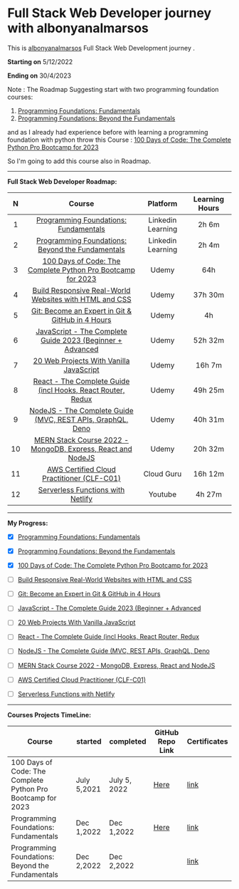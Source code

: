 # Full Stack Web Developer journey with albonyanalmarsos 
This is [albonyanalmarsos](https://albonyanalmarsos.vercel.app/#subject) Full Stack Web Development journey .

**Starting on** 5/12/2022 

**Ending on** 30/4/2023

Note : The Roadmap Suggesting start with two programming foundation courses:

1. [Programming Foundations: Fundamentals](https://www.linkedin.com/learning/programming-foundations-fundamentals-3/the-fundamentals-of-programming?autoplay=true&contextUrn=urn%3Ali%3AlyndaLearningPath%3A56db2b643dd5596be4e4989b)
2. [Programming Foundations: Beyond the Fundamentals](https://www.linkedin.com/learning/programming-foundations-beyond-the-fundamentals/broadening-your-knowledge-of-programming-fundamentals?autoplay=true&contextUrn=urn%3Ali%3AlyndaLearningPath%3A56db2b643dd5596be4e4989b)

and as I already had experience before with learning a programming foundation with python throw this Course : [100 Days of Code: The Complete Python Pro Bootcamp for 2023](https://www.udemy.com/course/100-days-of-code/)

So I'm going to add this course also in Roadmap.

------

**Full Stack Web Developer Roadmap:**

|  N   |                            Course                            |     Platform      | Learning Hours |
| :--: | :----------------------------------------------------------: | :---------------: | :------------: |
|  1   | [Programming Foundations: Fundamentals](https://www.linkedin.com/learning/programming-foundations-fundamentals-3/the-fundamentals-of-programming?autoplay=true&contextUrn=urn%3Ali%3AlyndaLearningPath%3A56db2b643dd5596be4e4989b) | Linkedin Learning |     2h 6m      |
|  2   | [Programming Foundations: Beyond the Fundamentals](https://www.linkedin.com/learning/programming-foundations-beyond-the-fundamentals/broadening-your-knowledge-of-programming-fundamentals?autoplay=true&contextUrn=urn%3Ali%3AlyndaLearningPath%3A56db2b643dd5596be4e4989b) | Linkedin Learning |     2h 4m      |
|  3   | [100 Days of Code: The Complete Python Pro Bootcamp for 2023](https://www.udemy.com/course/100-days-of-code/) |       Udemy       |      64h       |
|  4   | [Build Responsive Real-World Websites with HTML and CSS](https://www.udemy.com/course/design-and-develop-a-killer-website-with-html5-and-css3/) |       Udemy       |    37h 30m     |
|  5   | [Git: Become an Expert in Git & GitHub in 4 Hours](https://www.udemy.com/course/git-expert-4-hours/) |       Udemy       |       4h       |
|  6   | [JavaScript - The Complete Guide 2023 (Beginner + Advanced](https://www.udemy.com/course/javascript-the-complete-guide-2020-beginner-advanced/) |       Udemy       |    52h 32m     |
|  7   | [20 Web Projects With Vanilla JavaScript](https://www.udemy.com/course/web-projects-with-vanilla-javascript/) |       Udemy       |     16h 7m     |
|  8   | [React - The Complete Guide (incl Hooks, React Router, Redux](https://www.udemy.com/course/react-the-complete-guide-incl-redux/) |       Udemy       |    49h 25m     |
|  9   | [NodeJS - The Complete Guide (MVC, REST APIs, GraphQL, Deno](https://www.udemy.com/course/nodejs-the-complete-guide/) |       Udemy       |    40h 31m     |
|  10  | [MERN Stack Course 2022 - MongoDB, Express, React and NodeJS](https://www.udemy.com/course/nodejs-the-complete-guide/) |       Udemy       |    20h 32m     |
|  11  | [AWS Certified Cloud Practitioner (CLF-C01)](https://acloud.guru/overview/aws--certified-cloud-practitioner) |    Cloud Guru     |    16h 12m     |
|  12  | [Serverless Functions with Netlify](https://www.youtube.com/watch?v=AfAZ33XjIBU&feature=youtu.be&ab_channel=CodingAddict) |      Youtube      |     4h 27m     |

------

**My Progress:**

- [x] [Programming Foundations: Fundamentals](https://www.linkedin.com/learning/programming-foundations-fundamentals-3/the-fundamentals-of-programming?autoplay=true&contextUrn=urn%3Ali%3AlyndaLearningPath%3A56db2b643dd5596be4e4989b)

- [x] [Programming Foundations: Beyond the Fundamentals](https://www.linkedin.com/learning/programming-foundations-beyond-the-fundamentals/broadening-your-knowledge-of-programming-fundamentals?autoplay=true&contextUrn=urn%3Ali%3AlyndaLearningPath%3A56db2b643dd5596be4e4989b)

- [x]  [100 Days of Code: The Complete Python Pro Bootcamp for 2023](https://www.udemy.com/course/100-days-of-code/)

- [ ] [Build Responsive Real-World Websites with HTML and CSS](https://www.udemy.com/course/design-and-develop-a-killer-website-with-html5-and-css3/)

- [ ] [Git: Become an Expert in Git & GitHub in 4 Hours](https://www.udemy.com/course/git-expert-4-hours/)

- [ ] [JavaScript - The Complete Guide 2023 (Beginner + Advanced](https://www.udemy.com/course/javascript-the-complete-guide-2020-beginner-advanced/)

- [ ] [20 Web Projects With Vanilla JavaScript](https://www.udemy.com/course/web-projects-with-vanilla-javascript/)

- [ ] [React - The Complete Guide (incl Hooks, React Router, Redux](https://www.udemy.com/course/react-the-complete-guide-incl-redux/)

- [ ] [NodeJS - The Complete Guide (MVC, REST APIs, GraphQL, Deno](https://www.udemy.com/course/nodejs-the-complete-guide/)

- [ ] [MERN Stack Course 2022 - MongoDB, Express, React and NodeJS](https://www.udemy.com/course/nodejs-the-complete-guide/)

- [ ] [AWS Certified Cloud Practitioner (CLF-C01)](https://acloud.guru/overview/aws--certified-cloud-practitioner)

- [ ] [Serverless Functions with Netlify](https://www.youtube.com/watch?v=AfAZ33XjIBU&feature=youtu.be&ab_channel=CodingAddict)

------

**Courses Projects TimeLine:**

| Course                                                      | started     | completed    | GitHub Repo Link                                             | Certificates                                                 |
| ----------------------------------------------------------- | ----------- | ------------ | ------------------------------------------------------------ | ------------------------------------------------------------ |
| 100 Days of Code: The Complete Python Pro Bootcamp for 2023 | July 5,2021 | July 5, 2022 | [Here](https://github.com/Shalabyelectronics/Learning-Python-Journey-/blob/main/README.md) | [link](https://www.udemy.com/certificate/UC-2c05b3c4-9d15-4b4e-b6f4-874af78f334c/) |
| Programming Foundations: Fundamentals                       | Dec 1,2022  | Dec 1,2022   | [Here](https://github.com/Shalabyelectronics/Programming_Foundations) | [link](https://www.linkedin.com/learning/certificates/827ae47b547405fa7e60f19d8ad9424e1b154b8e51487ce8abb817fd02765381) |
| Programming Foundations: Beyond the Fundamentals            | Dec 2,2022  | Dec 2,2022   |                                                              | [link](https://www.linkedin.com/learning/certificates/d9ae977c47624b5d41e33e2a934e226a95c66659359d940236aa12706aa863c0) |

